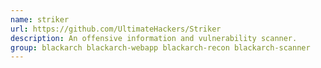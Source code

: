 ```yaml
---
name: striker
url: https://github.com/UltimateHackers/Striker
description: An offensive information and vulnerability scanner.
group: blackarch blackarch-webapp blackarch-recon blackarch-scanner
---
```

